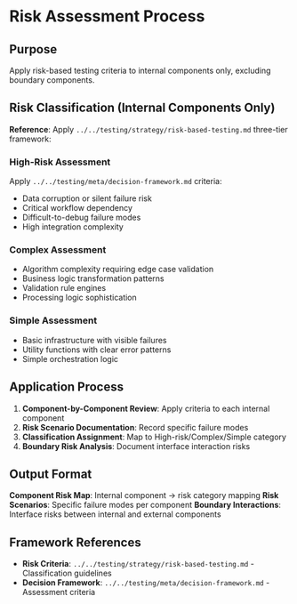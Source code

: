 # Risk Assessment Process

## Purpose
Apply risk-based testing criteria to internal components only, excluding boundary components.

## Risk Classification (Internal Components Only)

**Reference**: Apply `../../testing/strategy/risk-based-testing.md` three-tier framework:

### High-Risk Assessment
Apply `../../testing/meta/decision-framework.md` criteria:
- Data corruption or silent failure risk
- Critical workflow dependency
- Difficult-to-debug failure modes
- High integration complexity

### Complex Assessment
- Algorithm complexity requiring edge case validation
- Business logic transformation patterns
- Validation rule engines
- Processing logic sophistication

### Simple Assessment
- Basic infrastructure with visible failures
- Utility functions with clear error patterns
- Simple orchestration logic

## Application Process

1. **Component-by-Component Review**: Apply criteria to each internal component
2. **Risk Scenario Documentation**: Record specific failure modes
3. **Classification Assignment**: Map to High-risk/Complex/Simple category
4. **Boundary Risk Analysis**: Document interface interaction risks

## Output Format

**Component Risk Map**: Internal component → risk category mapping
**Risk Scenarios**: Specific failure modes per component
**Boundary Interactions**: Interface risks between internal and external components

## Framework References
- **Risk Criteria**: `../../testing/strategy/risk-based-testing.md` - Classification guidelines
- **Decision Framework**: `../../testing/meta/decision-framework.md` - Assessment criteria
